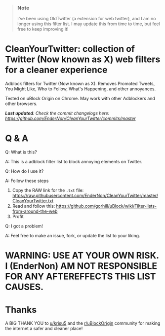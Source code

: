 >### Note
>I've been using OldTwitter (a extension for web twitter), and I am no longer using this filter list. I may update this from time to time, but feel free to keep improving it!

# CleanYourTwitter: collection of  Twitter (Now known as X) web filters for a cleaner experience

Adblock filters for Twitter (Now known as X). Removes Promoted Tweets, You Might Like, Who to Follow, What's Happening, and other annoyances.

Tested on uBlock Origin on Chrome. May work with other Adblockers and other browsers.

***Last updated**: Check the commit changelogs here: https://github.com/EnderNon/CleanYourTwitter/commits/master*

# Q & A

Q: What is this?

A: This is a adblock filter list to block annoying elements on Twitter.

Q: How do I use it?

A: Follow these steps
1. Copy the RAW link for the `.txt` file: https://raw.githubusercontent.com/EnderNon/CleanYourTwitter/master/CleanYourTwitter.txt
2. Read and follow this: https://github.com/gorhill/uBlock/wiki/Filter-lists-from-around-the-web
3. Profit

Q: I got a problem!

A: Feel free to make an issue, fork, or update the list to your liking.

# WARNING: USE AT YOUR OWN RISK. I (EnderNon) AM NOT RESPONSIBLE FOR ANY AFTEREFFECTS THIS LIST CAUSES.

# Thanks
A BIG THANK YOU to [u/krisu5](https://github.com/krisu5/) and the [r/uBlockOrigin](https://www.reddit.com/r/uBlockOrigin/) community for making the internet a safer and cleaner place!
